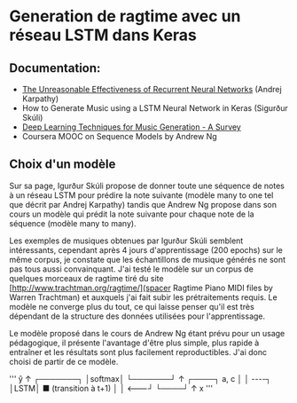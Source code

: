 # Generation de ragtime avec un réseau LSTM dans Keras

## Documentation:
- [The Unreasonable Effectiveness of Recurrent Neural Networks](http://karpathy.github.io/2015/05/21/rnn-effectiveness/) (Andrej Karpathy)
- How to Generate Music using a LSTM Neural Network in Keras (Sigurður Skúli)
- [Deep Learning Techniques for Music Generation - A Survey](https://www.researchgate.net/publication/319524552_Deep_Learning_Techniques_for_Music_Generation_-_A_Survey)
- Coursera MOOC on Sequence Models by Andrew Ng

## Choix d'un modèle

Sur sa page, Igurður Skúli propose de donner toute une séquence de notes à un réseau LSTM pour prédire la note suivante (modèle many to one tel que décrit par Andrej Karpathy) tandis que Andrew Ng propose dans son cours un modèle qui prédit la note suivante pour chaque note de la séquence (modèle many to many).

Les exemples de musiques obtenues par Igurður Skúli semblent intéressants, cependant après 4 jours d'apprentissage (200 epochs) sur le même corpus, je constate que les échantillons de musique générés ne sont pas tous aussi convainquant. J'ai testé le modèle sur un corpus de quelques morceaux de ragtime tiré du site [http://www.trachtman.org/ragtime/](spacer 	Ragtime Piano MIDI files by Warren Trachtman) et auxquels j'ai fait subir les prétraitements requis. Le modèle ne converge plus du tout, ce qui laisse penser qu'il est très dépendant de la structure des données utilisées pour l'apprentissage.

Le modèle proposé dans le cours de Andrew Ng étant prévu pour un usage pédagogique, il présente l'avantage d'être plus simple, plus rapide à entraîner et les résultats sont plus facilement reproductibles. J'ai donc choisi de partir de ce modèle.

'''
      ŷ<t>
       ↑
   ┌───────┐
   │softmax│
   └───────┘
       ↑
     ┌────┐ a<t>, c<t>
     │    │ ----┐
     │LSTM│     ■ (transition à t+1)
     │    │ <---┘
     └────┘
       ↑
      x<t>
'''